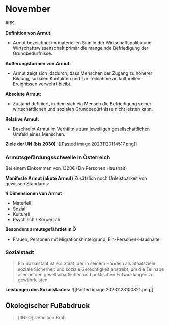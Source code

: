 # November
#RK 

**Definition von Armut:**
- Armut bezeichnet im materiellen Sinn in der Wirtschaftspolitik und Wirtschaftswissenschaft primär die mangelnde Befriedigung der Grundbedürfnisse.

**Außerungsformen von Armut:**
- Armut zeigt sich  dadurch, dass Menschen der Zugang zu höherer Bildung, sozialen Kontakten und zur Teilnahme an kulturellen Ereignissen verwehrt bleibt.


**Absolute Armut:**
- Zustand definiert, in dem sich ein Mensch die Befriedigung seiner wirtschaftlichen und sozialen Grundbedürfnisse nicht leisten kann.

**Relative Armut:**
- Beschreibt Armut im Verhältnis zum jeweiligen gesellschaftlichen Umfeld eines Menschen.

**Ziele der UN (bis 2030)**
![[Pasted image 20231120114517.png]] 

### Armutsgefärdungsschwelle in Österreich

Bei einem Einkommen von 1328€ (Ein Personen Haushalt)

**Manifeste Armut (akute Armut)**
Zusätzlich noch Unleistbarkeit von gewissen Standards:

**4 Dimensionen von Armut**
- Materiell
- Sozial
- Kulturell
- Psychisch / Körperlich

**Besonders armutsgefährdet in Ö**
- Frauen, Personen mit Migrationshintergrund, Ein-Personen-Haushalte


### Sozialstadt 

> Ein Sozialstaat ist ein Staat, der in seinem Handeln als Staatsziele soziale Sicherheit und soziale Gerechtigkeit anstrebt, um die Teilhabe aller an den gesellschaftlichen und politischen Entwicklungen zu gewährleisten.

**Leistungen des Sozailstaates:**
![[Pasted image 20231123100821.png]]


## Ökologischer Fußabdruck

>[!INFO] Definition
>Bruh